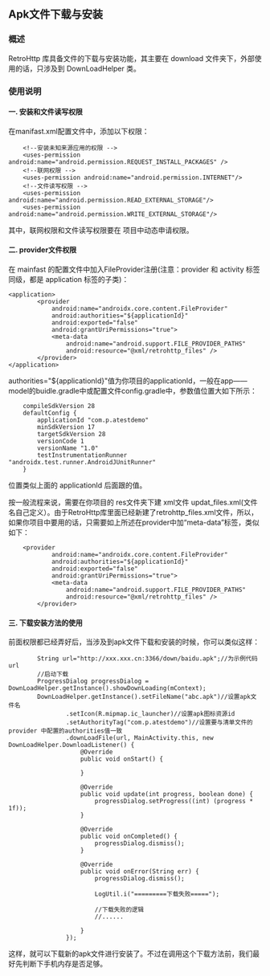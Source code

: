 ## Apk文件下载与安装

### 概述
RetroHttp 库具备文件的下载与安装功能，其主要在 download 文件夹下，外部使用的话，只涉及到 DownLoadHelper 类。

### 使用说明
#### 一. 安装和文件读写权限
在manifast.xml配置文件中，添加以下权限：
```
    <!--安装未知来源应用的权限 -->
    <uses-permission android:name="android.permission.REQUEST_INSTALL_PACKAGES" />
    <!--联网权限 -->
    <uses-permission android:name="android.permission.INTERNET"/>
    <!--文件读写权限 -->
    <uses-permission android:name="android.permission.READ_EXTERNAL_STORAGE"/>
    <uses-permission android:name="android.permission.WRITE_EXTERNAL_STORAGE"/>
```
其中，联网权限和文件读写权限要在 项目中动态申请权限。
#### 二. provider文件权限
在 mainfast 的配置文件中加入FileProvider注册(注意：provider 和 activity 标签同级，都是 application 标签的子类)：
```
<application>
        <provider
            android:name="androidx.core.content.FileProvider"
            android:authorities="${applicationId}"
            android:exported="false"
            android:grantUriPermissions="true">
            <meta-data
                android:name="android.support.FILE_PROVIDER_PATHS"
                android:resource="@xml/retrohttp_files" />
        </provider>
</application>
```
authorities="${applicationId}"值为你项目的applicationId，一般在app——model的buidle.gradle中或配置文件config.gradle中，参数值位置大如下所示：
```
    compileSdkVersion 28
    defaultConfig {
        applicationId "com.p.atestdemo"
        minSdkVersion 17
        targetSdkVersion 28
        versionCode 1
        versionName "1.0"
        testInstrumentationRunner "androidx.test.runner.AndroidJUnitRunner"
    }
```
位置类似上面的 applicationId 后面跟的值。

按一般流程来说，需要在你项目的 res文件夹下建 xml文件 updat_files.xml(文件名自己定义）。由于RetroHttp库里面已经新建了retrohttp_files.xml文件，所以，如果你项目中要用的话，只需要如上所述在provider中加“meta-data”标签，类似如下：
```
    <provider
            android:name="androidx.core.content.FileProvider"
            android:authorities="${applicationId}"
            android:exported="false"
            android:grantUriPermissions="true">
            <meta-data
                android:name="android.support.FILE_PROVIDER_PATHS"
                android:resource="@xml/retrohttp_files" />
        </provider>
```
#### 三. 下载安装方法的使用
前面权限都已经弄好后，当涉及到apk文件下载和安装的时候，你可以类似这样：
```
        String url="http://xxx.xxx.cn:3366/down/baidu.apk";//为示例代码url
        //启动下载
        ProgressDialog progressDialog = DownLoadHelper.getInstance().showDownLoading(mContext);
        DownLoadHelper.getInstance().setFileName("abc.apk")//设置apk文件名
                .setIcon(R.mipmap.ic_launcher)//设置apk图标资源id
                .setAuthorityTag("com.p.atestdemo")//设置要与清单文件的 provider 中配置的authorities值一致
                .downLoadFile(url, MainActivity.this, new DownLoadHelper.DownloadListener() {
                    @Override
                    public void onStart() {

                    }

                    @Override
                    public void update(int progress, boolean done) {
                        progressDialog.setProgress((int) (progress * 1f));
                    }

                    @Override
                    public void onCompleted() {
                        progressDialog.dismiss();
                    }

                    @Override
                    public void onError(String err) {
                        progressDialog.dismiss();

                        LogUtil.i("=========下载失败=====");
                        
                        //下载失败的逻辑
                        //......

                    }
                });
```
这样，就可以下载新的apk文件进行安装了。不过在调用这个下载方法前，我们最好先判断下手机内存是否足够。
